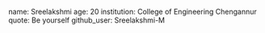 name: Sreelakshmi
age: 20
institution: College of Engineering Chengannur
quote: Be yourself
github_user: Sreelakshmi-M
